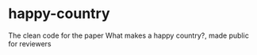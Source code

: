 # happy-country
The clean code for the paper What makes a happy country?, made public for reviewers
